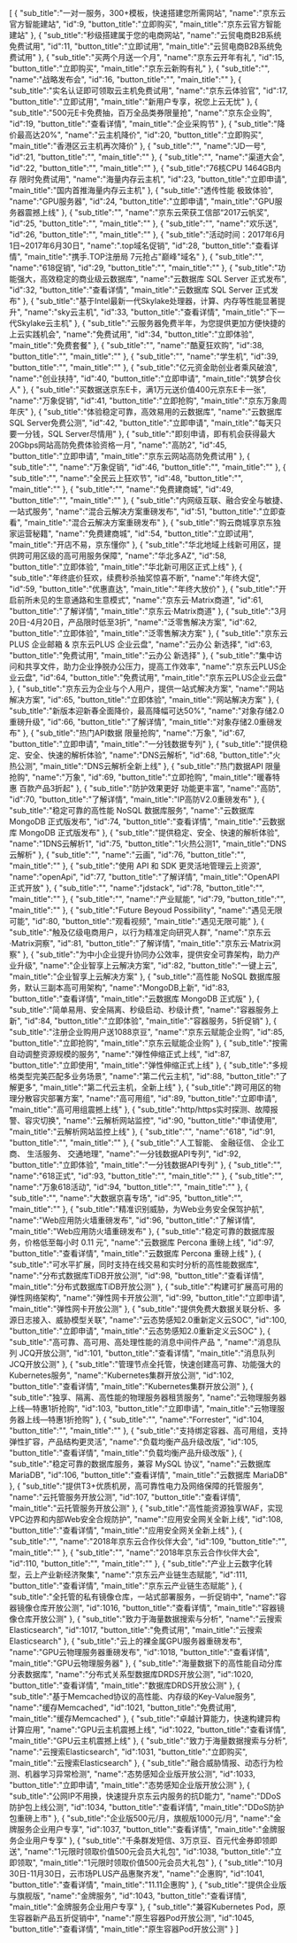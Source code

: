 [
	{
		"sub_title":"一对一服务，300+模板，快速搭建您所需网站",
		"name":"京东云官方智能建站",
		"id":9,
		"button_title":"立即购买",
		"main_title":"京东云官方智能建站"
	},
	{
		"sub_title":"秒级搭建属于您的电商网站",
		"name":"云贸电商B2B系统免费试用",
		"id":11,
		"button_title":"立即试用",
		"main_title":"云贸电商B2B系统免费试用"
	},
	{
		"sub_title":"买两个月送一个月",
		"name":"京东云开年有礼",
		"id":15,
		"button_title":"立即购买",
		"main_title":"京东云新购有礼"
	},
	{
		"sub_title":"",
		"name":"战略发布会",
		"id":16,
		"button_title":"",
		"main_title":""
	},
	{
		"sub_title":"实名认证即可领取云主机免费试用",
		"name":"京东云体验官",
		"id":17,
		"button_title":"立即试用",
		"main_title":"新用户专享，祝您上云无忧"
	},
	{
		"sub_title":"500元E卡免费抽，百万全品类券限量抢",
		"name":"京东企业购",
		"id":19,
		"button_title":"查看详情",
		"main_title":"企业采购节"
	},
	{
		"sub_title":"降价最高达20%",
		"name":"云主机降价",
		"id":20,
		"button_title":"立即购买",
		"main_title":"香港区云主机再次降价"
	},
	{
		"sub_title":"",
		"name":"JD一号",
		"id":21,
		"button_title":"",
		"main_title":""
	},
	{
		"sub_title":"",
		"name":"渠道大会",
		"id":22,
		"button_title":"",
		"main_title":""
	},
	{
		"sub_title":"76核CPU 1464GB内存 限时免费试用",
		"name":"海量内存云主机",
		"id":23,
		"button_title":"立即申请",
		"main_title":"国内首推海量内存云主机"
	},
	{
		"sub_title":"透传性能  极致体验",
		"name":"GPU服务器",
		"id":24,
		"button_title":"立即申请",
		"main_title":"GPU服务器震撼上线"
	},
	{
		"sub_title":"",
		"name":"京东云荣获工信部“2017云帆奖",
		"id":25,
		"button_title":"",
		"main_title":""
	},
	{
		"sub_title":"",
		"name":"欢乐送",
		"id":26,
		"button_title":"",
		"main_title":""
	},
	{
		"sub_title":"活动时间：2017年6月1日~2017年6月30日",
		"name":".top域名促销",
		"id":28,
		"button_title":"查看详情",
		"main_title":"携手.TOP注册局 7元抢占\"巅峰\"域名"
	},
	{
		"sub_title":"",
		"name":"618促销",
		"id":29,
		"button_title":"",
		"main_title":""
	},
	{
		"sub_title":"功能强大，高效稳定的商业级云数据库",
		"name":"云数据库 SQL Server 正式发布",
		"id":32,
		"button_title":"查看详情",
		"main_title":"云数据库 SQL Server 正式发布"
	},
	{
		"sub_title":"基于Intel最新一代Skylake处理器，计算、内存等性能显著提升",
		"name":"sky云主机",
		"id":33,
		"button_title":"查看详情",
		"main_title":"下一代Skylake云主机"
	},
	{
		"sub_title":"云服务器免费半年，为您提供更加方便快捷的上云实践机会",
		"name":"免费试用",
		"id":34,
		"button_title":"立即体验",
		"main_title":"免费套餐"
	},
	{
		"sub_title":"",
		"name":"酷夏狂欢购",
		"id":38,
		"button_title":"",
		"main_title":""
	},
	{
		"sub_title":"",
		"name":"学生机",
		"id":39,
		"button_title":"",
		"main_title":""
	},
	{
		"sub_title":"亿元资金助创业者乘风破浪",
		"name":"创业扶持",
		"id":40,
		"button_title":"立即申请",
		"main_title":"筑梦合伙人"
	},
	{
		"sub_title":"买数据送京东E卡，满1万元送价值400元京东E卡一张",
		"name":"万象促销",
		"id":41,
		"button_title":"立即抢购",
		"main_title":"京东万象周年庆"
	},
	{
		"sub_title":"体验稳定可靠，高效易用的云数据库",
		"name":"云数据库SQL Server免费公测",
		"id":42,
		"button_title":"立即申请",
		"main_title":"每天只要一分钱，SQL Server尽情用"
	},
	{
		"sub_title":"即刻申请，即有机会获得最大20Gbps网站高防免费体验资格一月",
		"name":"高防2",
		"id":45,
		"button_title":"立即申请",
		"main_title":"京东云网站高防免费试用"
	},
	{
		"sub_title":"",
		"name":"万象促销",
		"id":46,
		"button_title":"",
		"main_title":""
	},
	{
		"sub_title":"",
		"name":"全民云上狂欢节",
		"id":48,
		"button_title":"",
		"main_title":""
	},
	{
		"sub_title":"",
		"name":"免费建商城",
		"id":49,
		"button_title":"",
		"main_title":""
	},
	{
		"sub_title":"内网级互联、融合安全与敏捷、一站式服务",
		"name":"混合云解决方案重磅发布",
		"id":51,
		"button_title":"立即查看",
		"main_title":"混合云解决方案重磅发布"
	},
	{
		"sub_title":"购云商城享京东独家运营秘籍",
		"name":"免费建商城",
		"id":54,
		"button_title":"立即试用",
		"main_title":"开店不易，京东懂你"
	},
	{
		"sub_title":"华北地域上线新可用区，提供跨可用区级的高可用服务保障",
		"name":"华北多AZ",
		"id":58,
		"button_title":"立即体验",
		"main_title":"华北新可用区正式上线"
	},
	{
		"sub_title":"年终底价狂欢，续费秒杀抽奖惊喜不断",
		"name":"年终大促",
		"id":59,
		"button_title":"优惠直达",
		"main_title":"年终大放价"
	},
	{
		"sub_title":"开启前所未见的生意通路和生意模式",
		"name":"京东云·Matrix商道",
		"id":61,
		"button_title":"了解详情",
		"main_title":"京东云·Matrix商道"
	},
	{
		"sub_title":"3月20日-4月20日，产品限时低至3折",
		"name":"泛零售解决方案",
		"id":62,
		"button_title":"立即体验",
		"main_title":"泛零售解决方案"
	},
	{
		"sub_title":"京东云PLUS 企业邮箱 & 京东云PLUS 企业云盘",
		"name":"云办公 新选择",
		"id":63,
		"button_title":"免费试用",
		"main_title":"云办公 新选择"
	},
	{
		"sub_title":"集中访问和共享文件，助力企业挣脱办公压力，提高工作效率",
		"name":"京东云PLUS企业云盘",
		"id":64,
		"button_title":"免费试用",
		"main_title":"京东云PLUS企业云盘"
	},
	{
		"sub_title":"京东云为企业与个人用户，提供一站式解决方案",
		"name":"网站解决方案",
		"id":65,
		"button_title":"立即体验",
		"main_title":"网站解决方案"
	},
	{
		"sub_title":"新版本迎新春全面降价，最高降幅可达50%",
		"name":"对象存储2.0重磅升级",
		"id":66,
		"button_title":"了解详情",
		"main_title":"对象存储2.0重磅发布"
	},
	{
		"sub_title":"热门API数据 限量抢购",
		"name":"万象",
		"id":67,
		"button_title":"立即申请",
		"main_title":"一分钱数据专列"
	},
	{
		"sub_title":"提供稳定、安全、快速的解析体验",
		"name":"DNS云解析",
		"id":68,
		"button_title":"火热公测",
		"main_title":"DNS云解析全新上线"
	},
	{
		"sub_title":"热门数据API 限量抢购",
		"name":"万象",
		"id":69,
		"button_title":"立即抢购",
		"main_title":"暖春特惠 百款产品3折起"
	},
	{
		"sub_title":"防护效果更好 功能更丰富",
		"name":"高防",
		"id":70,
		"button_title":"了解详情",
		"main_title":"IP高防V2.0重磅发布"
	},
	{
		"sub_title":"稳定可靠的高性能 NoSQL 数据库服务",
		"name":"云数据库 MongoDB 正式版发布",
		"id":74,
		"button_title":"查看详情",
		"main_title":"云数据库 MongoDB 正式版发布"
	},
	{
		"sub_title":"提供稳定、安全、快速的解析体验",
		"name":"1DNS云解析1",
		"id":75,
		"button_title":"1火热公测1",
		"main_title":"DNS云解析"
	},
	{
		"sub_title":"",
		"name":"云画",
		"id":76,
		"button_title":"",
		"main_title":""
	},
	{
		"sub_title":"使用 API 和 SDK 更灵活地管理云上资源",
		"name":"openApi",
		"id":77,
		"button_title":"了解详情",
		"main_title":"OpenAPI 正式开放"
	},
	{
		"sub_title":"",
		"name":"jdstack",
		"id":78,
		"button_title":"",
		"main_title":""
	},
	{
		"sub_title":"",
		"name":"产业赋能",
		"id":79,
		"button_title":"",
		"main_title":""
	},
	{
		"sub_title":"Future Beyoud Possibility",
		"name":"遇见无限可能",
		"id":80,
		"button_title":"观看视频",
		"main_title":"遇见无限可能"
	},
	{
		"sub_title":"触及亿级电商用户，以行为精准定向研究人群",
		"name":"京东云·Matrix洞察",
		"id":81,
		"button_title":"了解详情",
		"main_title":"京东云·Matrix洞察"
	},
	{
		"sub_title":"为中小企业提升协同办公效率，提供安全可靠架构，助力产业升级",
		"name":"企业智享上云解决方案",
		"id":82,
		"button_title":"一键上云",
		"main_title":"企业智享上云解决方案"
	},
	{
		"sub_title":"高性能 NoSQL 数据库服务，默认三副本高可用架构",
		"name":"MongoDB上新",
		"id":83,
		"button_title":"查看详情",
		"main_title":"云数据库 MongoDB 正式版"
	},
	{
		"sub_title":"简单易用、安全隔离、秒级启动、秒级计费",
		"name":"容器服务上新",
		"id":84,
		"button_title":"立即体验",
		"main_title":"容器服务，5折促销"
	},
	{
		"sub_title":"注册企业购用户送1088京豆",
		"name":"京东云赋能企业购",
		"id":85,
		"button_title":"立即抢购",
		"main_title":"京东云赋能企业购"
	},
	{
		"sub_title":"按需自动调整资源规模的服务",
		"name":"弹性伸缩正式上线",
		"id":87,
		"button_title":"立即使用",
		"main_title":"弹性伸缩正式上线"
	},
	{
		"sub_title":"多规格类型完美匹配多业务场景",
		"name":"第二代云主机",
		"id":88,
		"button_title":"了解更多",
		"main_title":"第二代云主机，全新上线"
	},
	{
		"sub_title":"跨可用区的物理分散容灾部署方案",
		"name":"高可用组",
		"id":89,
		"button_title":"立即申请",
		"main_title":"高可用组震撼上线"
	},
	{
		"sub_title":"http/https实时探测、故障报警、容灾切换",
		"name":"云解析网站监控",
		"id":90,
		"button_title":"申请使用",
		"main_title":"云解析网站监控上线"
	},
	{
		"sub_title":"",
		"name":"618",
		"id":91,
		"button_title":"",
		"main_title":""
	},
	{
		"sub_title":"人工智能、 金融征信、 企业工商、 生活服务、 交通地理",
		"name":"一分钱数据API专列",
		"id":92,
		"button_title":"立即体验",
		"main_title":"一分钱数据API专列"
	},
	{
		"sub_title":"",
		"name":"618正式",
		"id":93,
		"button_title":"",
		"main_title":""
	},
	{
		"sub_title":"",
		"name":"万象618活动",
		"id":94,
		"button_title":"",
		"main_title":""
	},
	{
		"sub_title":"",
		"name":"大数据京喜专场",
		"id":95,
		"button_title":"",
		"main_title":""
	},
	{
		"sub_title":"精准识别威胁，为Web业务安全保驾护航",
		"name":"Web应用防火墙重磅发布",
		"id":96,
		"button_title":"了解详情",
		"main_title":"Web应用防火墙重磅发布"
	},
	{
		"sub_title":"稳定可靠的数据库服务，价格低至每小时 0.11 元",
		"name":"云数据库 Percona 重磅上线",
		"id":97,
		"button_title":"查看详情",
		"main_title":"云数据库 Percona 重磅上线"
	},
	{
		"sub_title":"可水平扩展，同时支持在线交易和实时分析的高性能数据库",
		"name":"分布式数据库TiDB开放公测",
		"id":98,
		"button_title":"查看详情",
		"main_title":"分布式数据库TiDB开放公测"
	},
	{
		"sub_title":"构建可扩展高可用的弹性网络架构",
		"name":"弹性网卡开放公测",
		"id":99,
		"button_title":"立即申请",
		"main_title":"弹性网卡开放公测"
	},
	{
		"sub_title":"提供免费大数据关联分析、多源日志接入、威胁模型关联",
		"name":"云态势感知2.0重新定义云SOC",
		"id":100,
		"button_title":"立即申请",
		"main_title":"云态势感知2.0重新定义云SOC"
	},
	{
		"sub_title":"高可靠、高可用、高处理性能的消息中间件产品 ",
		"name":"消息队列 JCQ开放公测",
		"id":101,
		"button_title":"查看详情",
		"main_title":"消息队列 JCQ开放公测"
	},
	{
		"sub_title":"管理节点全托管，快速创建高可靠、功能强大的Kubernetes服务",
		"name":"Kubernetes集群开放公测",
		"id":102,
		"button_title":"查看详情",
		"main_title":"Kubernetes集群开放公测"
	},
	{
		"sub_title":"独享、隔离、高性能的物理服务器租赁服务",
		"name":"云物理服务器上线—特惠1折抢购",
		"id":103,
		"button_title":"立即申请",
		"main_title":"云物理服务器上线—特惠1折抢购"
	},
	{
		"sub_title":"",
		"name":"Forrester",
		"id":104,
		"button_title":"",
		"main_title":""
	},
	{
		"sub_title":"支持绑定容器、高可用组，支持弹性扩容，产品结构更灵活",
		"name":"负载均衡产品升级改版",
		"id":105,
		"button_title":"查看详情",
		"main_title":"负载均衡产品升级改版"
	},
	{
		"sub_title":"稳定可靠的数据库服务，兼容 MySQL 协议",
		"name":"云数据库 MariaDB",
		"id":106,
		"button_title":"查看详情",
		"main_title":"云数据库 MariaDB"
	},
	{
		"sub_title":"提供T3+优质机房，高可靠性电力及网络保障的托管服务",
		"name":"云托管服务开放公测",
		"id":107,
		"button_title":"查看详情",
		"main_title":"云托管服务开放公测"
	},
	{
		"sub_title":"高性能资源独享WAF，实现VPC边界和内部Web安全合规防护",
		"name":"应用安全网关全新上线",
		"id":108,
		"button_title":"查看详情",
		"main_title":"应用安全网关全新上线"
	},
	{
		"sub_title":"",
		"name":"2018年京东云合作伙伴大会",
		"id":109,
		"button_title":"",
		"main_title":""
	},
	{
		"sub_title":"",
		"name":"2018年京东云合作伙伴大会",
		"id":110,
		"button_title":"",
		"main_title":""
	},
	{
		"sub_title":"产业上云数字化转型，云上产业新经济聚集",
		"name":"京东云产业链生态赋能",
		"id":111,
		"button_title":"查看详情",
		"main_title":"京东云产业链生态赋能"
	},
	{
		"sub_title":"全托管的私有镜像仓库，一站式部署服务，一折促销中",
		"name":"容器镜像仓库开放公测",
		"id":1016,
		"button_title":"查看详情",
		"main_title":"容器镜像仓库开放公测"
	},
	{
		"sub_title":"致力于海量数据搜索与分析",
		"name":"云搜索Elasticsearch",
		"id":1017,
		"button_title":"免费试用",
		"main_title":"云搜索Elasticsearch"
	},
	{
		"sub_title":"云上的裸金属GPU服务器重磅发布",
		"name":"GPU云物理服务器重磅发布",
		"id":1018,
		"button_title":"查看详情",
		"main_title":"GPU云物理服务器"
	},
	{
		"sub_title":"海量数据下的高性能自动分库分表数据库",
		"name":"分布式关系型数据库DRDS开放公测",
		"id":1020,
		"button_title":"查看详情",
		"main_title":"数据库DRDS开放公测"
	},
	{
		"sub_title":"基于Memcached协议的高性能、内存级的Key-Value服务",
		"name":"缓存Memcached",
		"id":1021,
		"button_title":"免费试用",
		"main_title":"缓存Memcached"
	},
	{
		"sub_title":"卓越计算能力，快速构建异构计算应用",
		"name":"GPU云主机震撼上线",
		"id":1022,
		"button_title":"查看详情",
		"main_title":"GPU云主机震撼上线"
	},
	{
		"sub_title":"致力于海量数据搜索与分析",
		"name":"云搜索Elasticsearch",
		"id":1031,
		"button_title":"立即购买",
		"main_title":"云搜索Elasticsearch"
	},
	{
		"sub_title":"融合威胁情报、动态行为检测、机器学习异常检测",
		"name":"态势感知企业版开放公测",
		"id":1033,
		"button_title":"立即申请",
		"main_title":"态势感知企业版开放公测"
	},
	{
		"sub_title":"公网IP不用换，快速提升京东云内服务的抗D能力",
		"name":"DDoS防护包上线公测",
		"id":1034,
		"button_title":"查看详情",
		"main_title":"DDoS防护包重磅上市"
	},
	{
		"sub_title":"企业版500元/月，旗舰版1000元/月",
		"name":"金牌服务企业用户专享",
		"id":1037,
		"button_title":"查看详情",
		"main_title":"金牌服务企业用户专享"
	},
	{
		"sub_title":"千条群发短信、3万京豆、百元代金券即领即送",
		"name":"1元限时领取价值500元会员大礼包",
		"id":1038,
		"button_title":"立即领取",
		"main_title":"1元限时领取价值500元会员大礼包"
	},
	{
		"sub_title":"10月30日-11月30日，云市场PLUS产品惠聚齐发",
		"name":"企惠购",
		"id":1041,
		"button_title":"查看详情",
		"main_title":"11.11企惠购"
	},
	{
		"sub_title":"提供企业版与旗舰版",
		"name":"金牌服务",
		"id":1043,
		"button_title":"查看详情",
		"main_title":"金牌服务企业用户专享"
	},
	{
		"sub_title":"兼容Kubernetes Pod，原生容器新产品五折促销中",
		"name":"原生容器Pod开放公测",
		"id":1045,
		"button_title":"查看详情",
		"main_title":"原生容器Pod开放公测"
	}
]